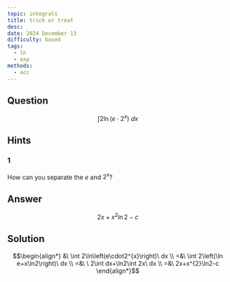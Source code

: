 ```yaml
---
topic: integrals
title: trick or treat
desc: 
date: 2024 December 13
difficulty: based
tags:
  - ln
  - exp
methods:
  - acc
---
```



## Question
```math
\int 2\ln\left(e\cdot2^{x}\right)\ dx
```


## Hints

### 1
How can you separate the $e$ and $2^x$?


## Answer
```math
2x+x^{2}\ln2-c
```


## Solution

```math
\begin{align*}
  &\ \int 2\ln\left(e\cdot2^{x}\right)\ dx
  \\ =&\ \int 2\left(\ln e+x\ln2\right)\ dx
  \\ =&\ \ 2\int dx+\ln2\int 2x\ dx
  \\ =&\ 2x+x^{2}\ln2-c
\end{align*}
```
